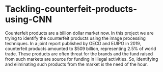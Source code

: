 # Tackling-counterfeit-products-using-CNN
Counterfeit products are a billion dollar market now.  In this project we are trying to identify the counterfeit products using the image processing techniques. In a joint report published by OECD and EUIPO in 2019, counterfeit products amounted to $509 billion, representing 2.5% of world trade. These products are often threat for the brands and the fund raised from such markets are source for funding in illegal activities. So, identifying and eliminating such products from the market is the need of the hour. 

